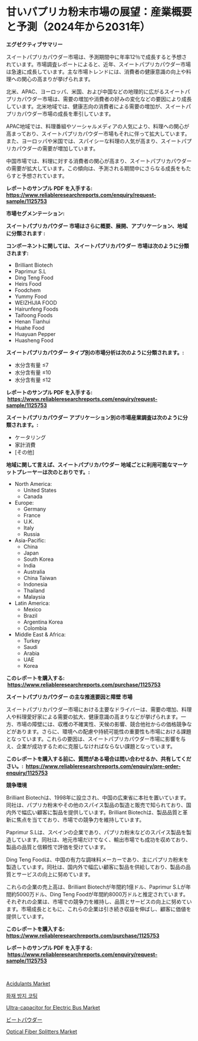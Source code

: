 <p><h1>甘いパプリカ粉末市場の展望：産業概要と予測（2024年から2031年）</h1></p><p><strong>エグゼクティブサマリー</strong></p>
<p><p>スイートパプリカパウダー市場は、予測期間中に年率12％で成長すると予想されています。市場調査レポートによると、近年、スイートパプリカパウダー市場は急速に成長しています。主な市場トレンドには、消費者の健康意識の向上や料理への関心の高まりが挙げられます。</p><p>北米、APAC、ヨーロッパ、米国、および中国などの地理的に広がるスイートパプリカパウダー市場は、需要の増加や消費者の好みの変化などの要因により成長しています。北米地域では、健康志向の消費者による需要の増加が、スイートパプリカパウダー市場の成長を牽引しています。</p><p>APAC地域では、料理番組やソーシャルメディアの人気により、料理への関心が高まっており、スイートパプリカパウダー市場もそれに伴って拡大しています。また、ヨーロッパや米国では、スパイシーな料理の人気が高まり、スイートパプリカパウダーの需要が増加しています。</p><p>中国市場では、料理に対する消費者の関心が高まり、スイートパプリカパウダーの需要が拡大しています。この傾向は、予測される期間中にさらなる成長をもたらすと予想されています。</p></p>
<p><strong>レポートのサンプル PDF を入手する: <a href="https://www.reliableresearchreports.com/enquiry/request-sample/1125753">https://www.reliableresearchreports.com/enquiry/request-sample/1125753</a></strong></p>
<p><strong>市場セグメンテーション:</strong></p>
<p><strong> スイートパプリカパウダー 市場はさらに概要、展開、アプリケーション、地域に分類されます :</strong></p>
<p><strong>コンポーネントに関しては、 スイートパプリカパウダー 市場は次のように分類されます: &nbsp;</strong></p>
<p><ul><li>Brilliant Biotech</li><li>Paprimur S.L</li><li>Ding Teng Food</li><li>Heirs Food</li><li>Foodchem</li><li>Yummy Food</li><li>WEIZHIJIA FOOD</li><li>Hairunfeng Foods</li><li>Taifoong Foods</li><li>Henan Tianhui</li><li>Huahe Food</li><li>Huayuan Pepper</li><li>Huasheng Food</li></ul></p>
<p><strong> スイートパプリカパウダー タイプ別の市場分析は次のように分類されます。:</strong></p>
<p><ul><li>水分含有量 ≤7</li><li>水分含有量 ≤10</li><li>水分含有量 ≤12</li></ul></p>
<p><strong>レポートのサンプル PDF を入手する: &nbsp;<a href="https://www.reliableresearchreports.com/enquiry/request-sample/1125753">https://www.reliableresearchreports.com/enquiry/request-sample/1125753</a></strong></p>
<p><strong> スイートパプリカパウダー アプリケーション別の市場産業調査は次のように分類されます。:</strong></p>
<p><ul><li>ケータリング</li><li>家計消費</li><li>[その他]</li></ul></p>
<p><strong>地域に関して言えば、スイートパプリカパウダー 地域ごとに利用可能なマーケットプレーヤーは次のとおりです。:</strong></p>
<p><ul>
    <li>
        North America:
        <ul>
            <li>United States</li>
            <li>Canada</li>
        </ul>
    </li>
    <li>
        Europe:
        <ul>
            <li>Germany</li>
            <li>France</li>
            <li>U.K.</li>
            <li>Italy</li>
            <li>Russia</li>
        </ul>
    </li>
    <li>
        Asia-Pacific:
        <ul>
            <li>China</li>
            <li>Japan</li>
            <li>South Korea</li>
            <li>India</li>
            <li>Australia</li>
            <li>China Taiwan</li>
            <li>Indonesia</li>
            <li>Thailand</li>
            <li>Malaysia</li>
        </ul>
    </li>
    <li>
        Latin America:
        <ul>
            <li>Mexico</li>
            <li>Brazil</li>
            <li>Argentina Korea</li>
            <li>Colombia</li>
        </ul>
    </li>
    <li>
        Middle East & Africa:
        <ul>
            <li>Turkey</li>
            <li>Saudi</li>
            <li>Arabia</li>
            <li>UAE</li>
            <li>Korea</li>
        </ul>
    </li>
    </ul></p>
<p><strong>このレポートを購入する: &nbsp;<a href="https://www.reliableresearchreports.com/purchase/1125753">https://www.reliableresearchreports.com/purchase/1125753</a></strong></p>
<p><strong>スイートパプリカパウダー の主な推進要因と障壁 市場</strong></p>
<p><p>スイートパプリカパウダー市場における主要なドライバーは、需要の増加、料理人や料理愛好家による需要の拡大、健康意識の高まりなどが挙げられます。一方、市場の障壁には、収穫の不確実性、天候の影響、競合他社からの価格競争などがあります。さらに、環境への配慮や持続可能性の重要性も市場における課題となっています。これらの要因は、スイートパプリカパウダー市場に影響を与え、企業が成功するために克服しなければならない課題となっています。</p></p>
<p><strong>このレポートを購入する前に、質問がある場合は問い合わせるか、共有してください。:&nbsp; <a href="https://www.reliableresearchreports.com/enquiry/pre-order-enquiry/1125753">https://www.reliableresearchreports.com/enquiry/pre-order-enquiry/1125753</a></strong></p>
<p><strong>競争環境</strong></p>
<p><p>Brilliant Biotechは、1998年に設立され、中国の広東省に本社を置いています。同社は、パプリカ粉末やその他のスパイス製品の製造と販売で知られており、国内外で幅広い顧客に製品を提供しています。Brilliant Biotechは、製品品質と革新に焦点を当てており、市場での競争力を維持しています。</p><p>Paprimur S.Lは、スペインの企業であり、パプリカ粉末などのスパイス製品を製造しています。同社は、地元市場だけでなく、輸出市場でも成功を収めており、製品の品質と信頼性で評価を受けています。</p><p>Ding Teng Foodは、中国の有力な調味料メーカーであり、主にパプリカ粉末を製造しています。同社は、国内外で幅広い顧客に製品を供給しており、製品の品質とサービスの向上に努めています。</p><p>これらの企業の売上高は、Brilliant Biotechが年間約1億ドル、Paprimur S.Lが年間約5000万ドル、Ding Teng Foodが年間約8000万ドルと推定されています。それぞれの企業は、市場での競争力を維持し、品質とサービスの向上に努めています。市場成長とともに、これらの企業は引き続き収益を伸ばし、顧客に価値を提供しています。</p></p>
<p><strong>このレポートを購入する: &nbsp; <a href="https://www.reliableresearchreports.com/purchase/1125753">https://www.reliableresearchreports.com/purchase/1125753</a></strong></p>
<p><strong>レポートのサンプル PDF を入手する: &nbsp;<a href="https://www.reliableresearchreports.com/enquiry/request-sample/1125753">https://www.reliableresearchreports.com/enquiry/request-sample/1125753</a></strong><strong></strong></p>
<p>&nbsp;</p>
<p><p><a href="https://github.com/mharielmesa/Market-Research-Report-List-2/blob/main/acidulants-market.md">Acidulants Market</a></p><p><a href="https://github.com/vdhdwjyp90142/Market-Research-Report-List-1/blob/main/7957461189386.md">화재 방지 코팅</a></p><p><a href="https://issuu.com/reportprime-2/docs/ultra-capacitor-for-electric-bus-market-size-2030.">Ultra-capacitor for Electric Bus Market</a></p><p><a href="https://github.com/sghwr779811674/Market-Research-Report-List-1/blob/main/9453375189571.md">ビートパウダー</a></p><p><a href="https://issuu.com/reportprime-2/docs/optical-fiber-splitters-market-size-2030.pptx">Optical Fiber Splitters Market</a></p></p>
